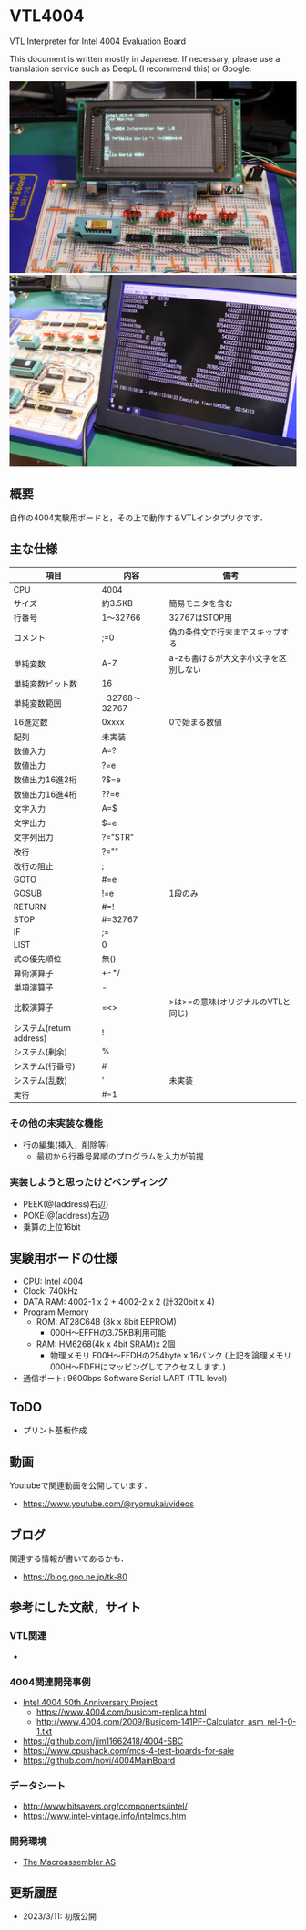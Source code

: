 # VTL4004
VTL Interpreter for Intel 4004 Evaluation Board

This document is written mostly in Japanese.
If necessary, please use a translation service such as DeepL (I recommend this) or Google.

![](images/title.jpg)
![](images/mandel.jpg)

## 概要
自作の4004実験用ボードと，その上で動作するVTLインタプリタです．

## 主な仕様

|項目|内容|備考|
|------|----------|---|
|CPU|4004|
|サイズ|約3.5KB|簡易モニタを含む|
|行番号| 1〜32766|32767はSTOP用|
|コメント|;=0 |偽の条件文で行末までスキップする|
|単純変数|A-Z|a-zも書けるが大文字小文字を区別しない|
|単純変数ビット数|16||
|単純変数範囲|-32768〜32767||
|16進定数|0xxxx|0で始まる数値|
|配列|未実装||
|数値入力|A=?||
|数値出力|?=e||
|数値出力16進2桁|?$=e||
|数値出力16進4桁|??=e||
|文字入力|A=$||
|文字出力|$=e||
|文字列出力|?="STR"||
|改行|?=""||
|改行の阻止|;||
|GOTO|#=e||
|GOSUB|!=e|1段のみ|
|RETURN|#=!||
|STOP|#=32767||
|IF|;=||
|LIST|0||
|式の優先順位|無()||
|算術演算子|+-*/||
|単項演算子|-||
|比較演算子|=<>|>は>=の意味(オリジナルのVTLと同じ)|
|システム(return address)| !||
|システム(剰余)| %||
|システム(行番号)| #||
|システム(乱数)|'|未実装|
|実行| #=1||

### その他の未実装な機能
- 行の編集(挿入，削除等)
  - 最初から行番号昇順のプログラムを入力が前提

### 実装しようと思ったけどペンディング
- PEEK(@(address)右辺)
- POKE(@(address)左辺)
- 乗算の上位16bit

## 実験用ボードの仕様
- CPU: Intel 4004
- Clock: 740kHz
- DATA RAM: 4002-1 x 2 + 4002-2 x 2 (計320bit x 4)
- Program Memory
  - ROM: AT28C64B (8k x 8bit EEPROM)
    - 000H〜EFFHの3.75KB利用可能
  - RAM: HM6268(4k x 4bit SRAM)x 2個
    - 物理メモリ F00H〜FFDHの254byte x 16バンク
      (上記を論理メモリ 000H〜FDFHにマッピングしてアクセスします．)
- 通信ポート: 9600bps Software Serial UART (TTL level)

## ToDO
- プリント基板作成

## 動画
Youtubeで関連動画を公開しています．
- https://www.youtube.com/@ryomukai/videos

## ブログ
関連する情報が書いてあるかも．
- https://blog.goo.ne.jp/tk-80

## 参考にした文献，サイト
### VTL関連
-

### 4004関連開発事例
- [Intel 4004  50th Anniversary Project](https://www.4004.com/)
  - https://www.4004.com/busicom-replica.html
  - http://www.4004.com/2009/Busicom-141PF-Calculator_asm_rel-1-0-1.txt
- https://github.com/jim11662418/4004-SBC
- https://www.cpushack.com/mcs-4-test-boards-for-sale
- https://github.com/novi/4004MainBoard


### データシート
- http://www.bitsavers.org/components/intel/
- https://www.intel-vintage.info/intelmcs.htm

### 開発環境
- [The Macroassembler AS](http://john.ccac.rwth-aachen.de:8000/as/)


## 更新履歴
- 2023/3/11: 初版公開
